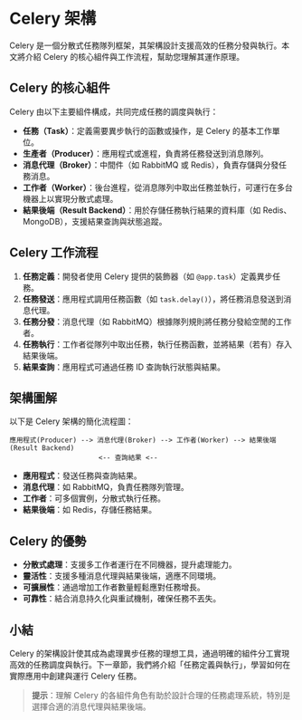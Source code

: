 # Celery 架構

Celery 是一個分散式任務隊列框架，其架構設計支援高效的任務分發與執行。本文將介紹 Celery 的核心組件與工作流程，幫助您理解其運作原理。

## Celery 的核心組件

Celery 由以下主要組件構成，共同完成任務的調度與執行：

- **任務（Task）**：定義需要異步執行的函數或操作，是 Celery 的基本工作單位。
- **生產者（Producer）**：應用程式或進程，負責將任務發送到消息隊列。
- **消息代理（Broker）**：中間件（如 RabbitMQ 或 Redis），負責存儲與分發任務消息。
- **工作者（Worker）**：後台進程，從消息隊列中取出任務並執行，可運行在多台機器上以實現分散式處理。
- **結果後端（Result Backend）**：用於存儲任務執行結果的資料庫（如 Redis、MongoDB），支援結果查詢與狀態追蹤。

## Celery 工作流程

1. **任務定義**：開發者使用 Celery 提供的裝飾器（如 `@app.task`）定義異步任務。
2. **任務發送**：應用程式調用任務函數（如 `task.delay()`），將任務消息發送到消息代理。
3. **任務分發**：消息代理（如 RabbitMQ）根據隊列規則將任務分發給空閒的工作者。
4. **任務執行**：工作者從隊列中取出任務，執行任務函數，並將結果（若有）存入結果後端。
5. **結果查詢**：應用程式可通過任務 ID 查詢執行狀態與結果。

## 架構圖解

以下是 Celery 架構的簡化流程圖：
```
應用程式(Producer) --> 消息代理(Broker) --> 工作者(Worker) --> 結果後端(Result Backend)
                      <-- 查詢結果 <--
```

- **應用程式**：發送任務與查詢結果。
- **消息代理**：如 RabbitMQ，負責任務隊列管理。
- **工作者**：可多個實例，分散式執行任務。
- **結果後端**：如 Redis，存儲任務結果。

## Celery 的優勢

- **分散式處理**：支援多工作者運行在不同機器，提升處理能力。
- **靈活性**：支援多種消息代理與結果後端，適應不同環境。
- **可擴展性**：通過增加工作者數量輕鬆應對任務增長。
- **可靠性**：結合消息持久化與重試機制，確保任務不丟失。

## 小結

Celery 的架構設計使其成為處理異步任務的理想工具，通過明確的組件分工實現高效的任務調度與執行。下一章節，我們將介紹「任務定義與執行」，學習如何在實際應用中創建與運行 Celery 任務。

> **提示**：理解 Celery 的各組件角色有助於設計合理的任務處理系統，特別是選擇合適的消息代理與結果後端。
